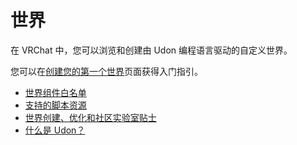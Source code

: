 # 世界
在 VRChat 中，您可以浏览和创建由 Udon 编程语言驱动的自定义世界。

您可以在[创建您的第一个世界](/creators.vrchat.com/worlds/creating-your-first-world)页面获得入门指引。

- [世界组件白名单](https://creators.vrchat.com/worlds/whitelisted-world-components) 
- [支持的脚本资源](https://creators.vrchat.com/worlds/supported-assets) 
- [世界创建、优化和社区实验室贴士](https://creators.vrchat.com/worlds/submitting-a-world-to-be-made-public)
- [什么是 Udon？](/creators.vrchat.com/worlds/udon/)